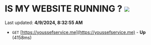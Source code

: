 # IS MY WEBSITE RUNNING ? [![](https://img.shields.io/static/v1?label=Sponsor&message=%E2%9D%A4&logo=GitHub&color=%23fe8e86)](https://github.com/sponsors/<username>)

Last updated: **4/9/2024, 8:32:55 AM**

- `GET` [https://youssefservice.me](https://youssefservice.me) - **Up** (4158ms)
